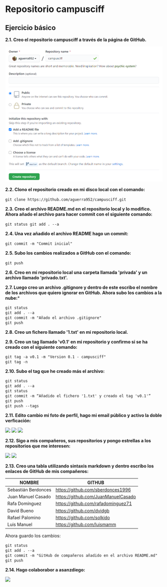 # Repositorio campusciff
## Ejercicio básico
**2.1. Creo el repositorio campusciff a través de la página de GitHub.**

<img src="https://github.com/aguerra952/campusciff/blob/master/screenshots/creo-repositorio.png"/>

**2.2. Clono el repositorio creado en mi disco local con el comando:**

`git clone https://github.com/aguerra952/campusciff.git`

**2.3. Creo el archivo README.md en el repositorio local y lo modifico. Ahora añado el archivo para hacer commit con el siguiente comando:**

`git status
git add . --a`

**2.4. Una vez añadido el archivo README hago un commit:**

`git commit -m "Commit inicial"`

**2.5. Subo los cambios realizados a GitHub con el comando:**

`git push`

**2.6. Creo en mi repositorio local una carpeta llamada 'privada' y un archivo llamado 'privado.txt'.**

**2.7. Luego creo un archivo .gitignore y dentro de este escribo el nombre de los archivos que quiero ignorar en GitHub. Ahora subo los cambios a la nube:***
~~~
git status
git add . --a
git commit -m "Añado el archivo .gitignore"
git push
~~~~
**2.8. Creo un fichero llamado '1.txt' en mi repositorio local.**

**2.9. Creo un tag llamado 'v0.1' en mi repositorio y confirmo si se ha creado con el siguiente comando:**
~~~
git tag -a v0.1 -m "Version 0.1 - campusciff"
git tag -n
~~~
**2.10. Subo el tag que he creado más el archivo:**
~~~
git status
git add . --a
git status
git commit -m “Añadido el fichero '1.txt' y creado el tag 'v0.1'”
git push
git push --tags
~~~
**2.11. Edito cambio mi foto de perfil, hago mi email público y activo la doble verficación:**

<img src="https://github.com/aguerra952/campusciff/blob/master/screenshots/foto-perfil.png"/>

<img src="https://github.com/aguerra952/campusciff/blob/master/screenshots/email-publico.png"/>

<img src="https://github.com/aguerra952/campusciff/blob/master/screenshots/doble-verificacion.png"/>

**2.12. Sigo a mis compañeros, sus repositorios y pongo estrellas a los repositorios que me interesen:**

<img src="https://github.com/aguerra952/campusciff/blob/master/screenshots/compa%C3%B1eros.png"/>

<img src="https://github.com/aguerra952/campusciff/blob/master/screenshots/sigo-repositorios.png"/>

**2.13. Creo una tabla utilizando sintaxis markdown y dentro escribo los enlaces de GitHub de mis compañeros:**

|NOMBRE|GITHUB|
|---|---|
| Sebastián Berdonces | https://github.com/sberdonces1996 |
| Juan Manuel Casado | https://github.com/JuanManuelCasado |
| Rafa Domínguez | https://github.com/rafadominguez71 |
| David Bueno | https://github.com/dvidgb |
| Rafael Palomino | https://github.com/solkido |
| Luis Manuel | https://github.com/luismamm |

Ahora guardo los cambios:

~~~
git status
git add . --a
git commit -m "GitHub de compañeros añadido en el archivo README.md"
git push
~~~

**2.14. Hago colaborabor a asanzdiego:**

<img src="https://github.com/aguerra952/campusciff/blob/master/screenshots/hago-colaborador.png"/>
